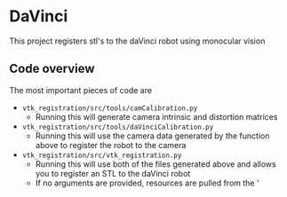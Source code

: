 # DaVinci
This project registers stl's to the daVinci robot using monocular vision

## Code overview
The most important pieces of code are
- `vtk_registration/src/tools/camCalibration.py`
    - Running this will generate camera intrinsic and distortion matrices
- `vtk_registration/src/tools/daVinciCalibration.py`
    - Running this will use the camera data generated by the function above to register the robot to the camera
- `vtk_registration/src/vtk_registration.py`
    - Running this will use both of the files generated above and allows you to register an STL to the daVinci robot
    - If no arguments are provided, resources are pulled from the '
